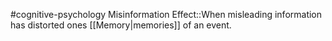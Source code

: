 #cognitive-psychology 
Misinformation Effect::When misleading information has distorted ones [[Memory|memories]] of an event.
<!--SR:!2024-04-19,10,250-->